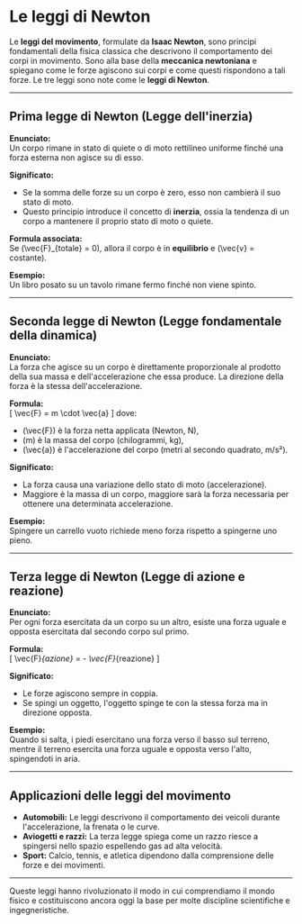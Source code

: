 # Le **leggi di Newton**

Le **leggi del movimento**, formulate da **Isaac Newton**, sono principi fondamentali della fisica classica che descrivono il comportamento dei corpi in movimento. Sono alla base della **meccanica newtoniana** e spiegano come le forze agiscono sui corpi e come questi rispondono a tali forze. Le tre leggi sono note come le **leggi di Newton**.

---

## **Prima legge di Newton** (Legge dell'inerzia)

**Enunciato:**  
Un corpo rimane in stato di quiete o di moto rettilineo uniforme finché una forza esterna non agisce su di esso.

**Significato:**  

- Se la somma delle forze su un corpo è zero, esso non cambierà il suo stato di moto.  
- Questo principio introduce il concetto di **inerzia**, ossia la tendenza di un corpo a mantenere il proprio stato di moto o quiete.

**Formula associata:**  
Se \(\vec{F}_{totale} = 0\), allora il corpo è in **equilibrio** e \(\vec{v} = costante\).

**Esempio:**  
Un libro posato su un tavolo rimane fermo finché non viene spinto.

---

## **Seconda legge di Newton** (Legge fondamentale della dinamica)

**Enunciato:**  
La forza che agisce su un corpo è direttamente proporzionale al prodotto della sua massa e dell'accelerazione che essa produce. La direzione della forza è la stessa dell'accelerazione.

**Formula:**  
\[
\vec{F} = m \cdot \vec{a}
\]
dove:

- \(\vec{F}\) è la forza netta applicata (Newton, N),
- \(m\) è la massa del corpo (chilogrammi, kg),
- \(\vec{a}\) è l'accelerazione del corpo (metri al secondo quadrato, m/s²).

**Significato:**  

- La forza causa una variazione dello stato di moto (accelerazione).  
- Maggiore è la massa di un corpo, maggiore sarà la forza necessaria per ottenere una determinata accelerazione.

**Esempio:**  
Spingere un carrello vuoto richiede meno forza rispetto a spingerne uno pieno.

---

## **Terza legge di Newton** (Legge di azione e reazione)

**Enunciato:**  
Per ogni forza esercitata da un corpo su un altro, esiste una forza uguale e opposta esercitata dal secondo corpo sul primo.

**Formula:**  
\[
\vec{F}_{azione} = - \vec{F}_{reazione}
\]

**Significato:**  

- Le forze agiscono sempre in coppia.  
- Se spingi un oggetto, l'oggetto spinge te con la stessa forza ma in direzione opposta.

**Esempio:**  
Quando si salta, i piedi esercitano una forza verso il basso sul terreno, mentre il terreno esercita una forza uguale e opposta verso l'alto, spingendoti in aria.

---

## **Applicazioni delle leggi del movimento**

- **Automobili:** Le leggi descrivono il comportamento dei veicoli durante l'accelerazione, la frenata o le curve.
- **Aviogetti e razzi:** La terza legge spiega come un razzo riesce a spingersi nello spazio espellendo gas ad alta velocità.
- **Sport:** Calcio, tennis, e atletica dipendono dalla comprensione delle forze e dei movimenti.

---

Queste leggi hanno rivoluzionato il modo in cui comprendiamo il mondo fisico e costituiscono ancora oggi la base per molte discipline scientifiche e ingegneristiche.

